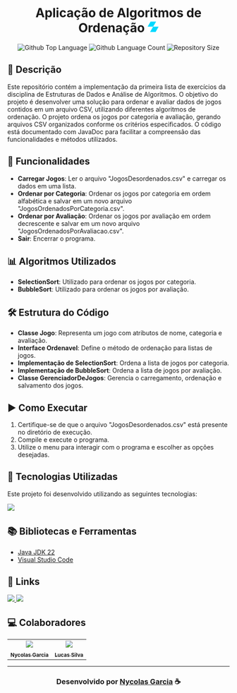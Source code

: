 <h1 align="center">
  Aplicação de Algoritmos de Ordenação <img width="25px" src="https://raw.githubusercontent.com/eoLucasS/portfolio/main/assets/img/icon.svg"/>
</h1>

<p align="center">
  <img alt="Github Top Language" src="https://img.shields.io/github/languages/top/eolucass/Sorting-and-Evaluation-of-Game-Data?color=00FFFB">
  <img alt="Github Language Count" src="https://img.shields.io/github/languages/count/eolucass/Sorting-and-Evaluation-of-Game-Data?color=00FFFB">
  <img alt="Repository Size" src="https://img.shields.io/github/repo-size/eolucass/Sorting-and-Evaluation-of-Game-Data?color=00FFFB">
</p>

## 📝 Descrição

Este repositório contém a implementação da primeira lista de exercícios da disciplina de Estruturas de Dados e Análise de Algoritmos. O objetivo do projeto é desenvolver uma solução para ordenar e avaliar dados de jogos contidos em um arquivo CSV, utilizando diferentes algoritmos de ordenação. O projeto ordena os jogos por categoria e avaliação, gerando arquivos CSV organizados conforme os critérios especificados. O código está documentado com JavaDoc para facilitar a compreensão das funcionalidades e métodos utilizados.

## 🔧 Funcionalidades

- **Carregar Jogos**: Ler o arquivo "JogosDesordenados.csv" e carregar os dados em uma lista.
- **Ordenar por Categoria**: Ordenar os jogos por categoria em ordem alfabética e salvar em um novo arquivo "JogosOrdenadosPorCategoria.csv".
- **Ordenar por Avaliação**: Ordenar os jogos por avaliação em ordem decrescente e salvar em um novo arquivo "JogosOrdenadosPorAvaliacao.csv".
- **Sair**: Encerrar o programa.

## 📊 Algoritmos Utilizados

- **SelectionSort**: Utilizado para ordenar os jogos por categoria.
- **BubbleSort**: Utilizado para ordenar os jogos por avaliação.

## 🛠 Estrutura do Código

- **Classe Jogo**: Representa um jogo com atributos de nome, categoria e avaliação.
- **Interface Ordenavel**: Define o método de ordenação para listas de jogos.
- **Implementação de SelectionSort**: Ordena a lista de jogos por categoria.
- **Implementação de BubbleSort**: Ordena a lista de jogos por avaliação.
- **Classe GerenciadorDeJogos**: Gerencia o carregamento, ordenação e salvamento dos jogos.

## ▶️ Como Executar

1. Certifique-se de que o arquivo "JogosDesordenados.csv" está presente no diretório de execução.
2. Compile e execute o programa.
3. Utilize o menu para interagir com o programa e escolher as opções desejadas.

## 🚀 Tecnologias Utilizadas

Este projeto foi desenvolvido utilizando as seguintes tecnologias:

<a href="https://github.com/eoLucasS" target="_blank"><img src="https://img.shields.io/badge/java-323330?style=for-the-badge&logo=java&logoColor=00FFFB" target="_blank"></a>

## 📚 Bibliotecas e Ferramentas

- [Java JDK 22](https://download.oracle.com/java/22/latest/jdk-22_windows-x64_bin.msi)
- [Visual Studio Code](https://code.visualstudio.com/)

## 🔗 Links

<p align="left">

 <a href="https://www.linkedin.com/in/NycolasAGRGarcia/" alt="Linkedin">
  <img src="https://img.shields.io/badge/-Linkedin-000?style=for-the-badge&logo=Linkedin&logoColor=0A66C2&link=https://www.linkedin.com/in/evander-inacio"/> 
 </a>

 <a href="https://github.com/NycolasGarcia" alt="Portfolio">
  <img src="https://img.shields.io/badge/my_portfolio-000?style=for-the-badge&logo=ko-fi&logoColor=FFF&link=https://i.pinimg.com/originals/c3/a2/5d/c3a25dd8c9c80a6b0373bd56b1c77f6a.jpg"/>
 </a>

 </p>
 
## 💻 Colaboradores<br>
<table>
  <tr>
    <td align="center">
      <a href="https://www.linkedin.com/in/nycolasagrgarcia/">
        <img src="https://media.licdn.com/dms/image/C4E03AQHp2s4N73dbEA/profile-displayphoto-shrink_800_800/0/1658261108787?e=1725494400&v=beta&t=bY2v_s927nkomKEakSU8sGp6wDB0Wq94gBu9eHG-7Vw" width="100px;" /><br>
        <sub>
          <b>Nycolas Garcia</b>
        </sub>
      </a>
      <td align="center">
      <a href="https://www.linkedin.com/in/lucaslopesdasilva/">
        <img src="https://avatars.githubusercontent.com/u/119815116?v=4" width="100px;" /><br>
        <sub>
          <b>Lucas Silva</b>
        </sub>
      </a>
    </td>
  </tr>
</table>

-----

<h3 align="center"> Desenvolvido por <a href="https://www.linkedin.com/in/NycolasAGRGarcia/">Nycolas Garcia</a> ☕</h3>
